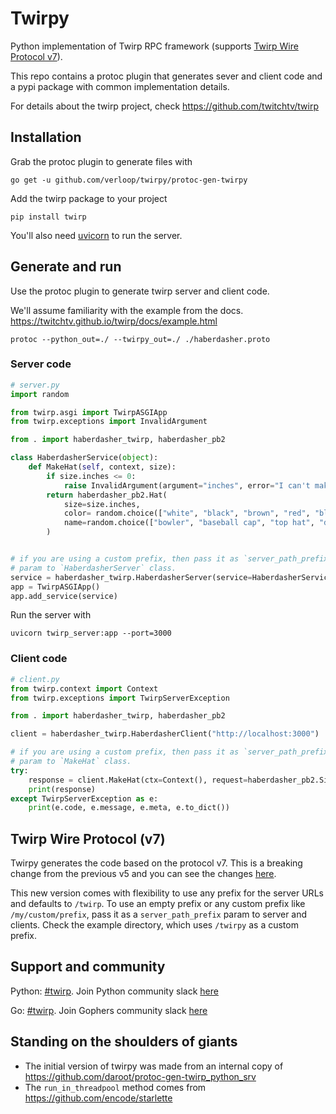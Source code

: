 # Twirpy

Python implementation of Twirp RPC framework (supports [Twirp Wire Protocol v7](https://twitchtv.github.io/twirp/docs/spec_v7.html)).

This repo contains a protoc plugin that generates sever and client code and a pypi package with common implementation details.

For details about the twirp project, check https://github.com/twitchtv/twirp

## Installation

Grab the protoc plugin to generate files with

```
go get -u github.com/verloop/twirpy/protoc-gen-twirpy
```

Add the twirp package to your project
```
pip install twirp
```

You'll also need [uvicorn](https://www.uvicorn.org/) to run the server.

## Generate and run
Use the protoc plugin to generate twirp server and client code.

We'll assume familiarity with the example from the docs. https://twitchtv.github.io/twirp/docs/example.html

```
protoc --python_out=./ --twirpy_out=./ ./haberdasher.proto
```

### Server code
```python
# server.py
import random

from twirp.asgi import TwirpASGIApp
from twirp.exceptions import InvalidArgument

from . import haberdasher_twirp, haberdasher_pb2

class HaberdasherService(object):
    def MakeHat(self, context, size):
        if size.inches <= 0:
            raise InvalidArgument(argument="inches", error="I can't make a hat that small!")
        return haberdasher_pb2.Hat(
            size=size.inches,
            color= random.choice(["white", "black", "brown", "red", "blue"]),
            name=random.choice(["bowler", "baseball cap", "top hat", "derby"])
        )


# if you are using a custom prefix, then pass it as `server_path_prefix`
# param to `HaberdasherServer` class.
service = haberdasher_twirp.HaberdasherServer(service=HaberdasherService())
app = TwirpASGIApp()
app.add_service(service)
```

Run the server with
```
uvicorn twirp_server:app --port=3000
```

### Client code

```python
# client.py
from twirp.context import Context
from twirp.exceptions import TwirpServerException

from . import haberdasher_twirp, haberdasher_pb2

client = haberdasher_twirp.HaberdasherClient("http://localhost:3000")

# if you are using a custom prefix, then pass it as `server_path_prefix`
# param to `MakeHat` class.
try:
    response = client.MakeHat(ctx=Context(), request=haberdasher_pb2.Size(inches=12))
    print(response)
except TwirpServerException as e:
    print(e.code, e.message, e.meta, e.to_dict())
```

## Twirp Wire Protocol (v7)

Twirpy generates the code based on the protocol v7. This is a breaking change from the previous v5 and you can see the changes [here](https://twitchtv.github.io/twirp/docs/spec_v7.html#differences-with-v5).

This new version comes with flexibility to use any prefix for the server URLs and defaults to `/twirp`. To use an empty prefix or any custom prefix like `/my/custom/prefix`, pass it as a `server_path_prefix` param to server and clients. Check the example directory, which uses `/twirpy` as a custom prefix.

## Support and community
Python: [#twirp](https://python-community.slack.com/messages/twirp). Join Python community slack [here](https://pythoncommunity.herokuapp.com)

Go: [#twirp](https://gophers.slack.com/messages/twirp). Join Gophers community slack [here](https://invite.slack.golangbridge.org)

## Standing on the shoulders of giants

- The initial version of twirpy was made from an internal copy of https://github.com/daroot/protoc-gen-twirp_python_srv
- The `run_in_threadpool` method comes from https://github.com/encode/starlette
